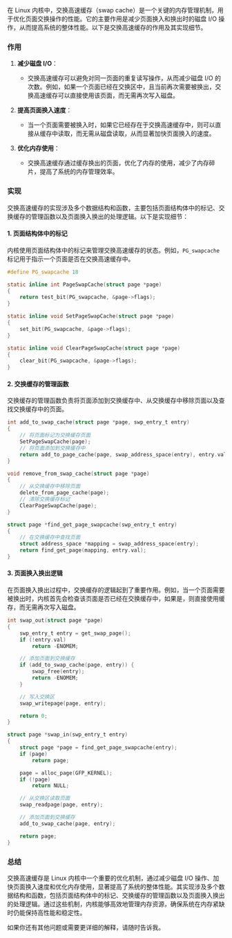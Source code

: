 在 Linux 内核中，交换高速缓存（swap cache）是一个关键的内存管理机制，用于优化页面交换操作的性能。它的主要作用是减少页面换入和换出时的磁盘 I/O 操作，从而提高系统的整体性能。以下是交换高速缓存的作用及其实现细节。

### 作用

1. **减少磁盘 I/O**：
    - 交换高速缓存可以避免对同一页面的重复读写操作，从而减少磁盘 I/O 的次数。例如，如果一个页面已经在交换区中，且当前再次需要被换出，交换高速缓存可以直接使用该页面，而无需再次写入磁盘。

2. **提高页面换入速度**：
    - 当一个页面需要被换入时，如果它已经存在于交换高速缓存中，则可以直接从缓存中读取，而无需从磁盘读取，从而显著加快页面换入的速度。

3. **优化内存使用**：
    - 交换高速缓存通过缓存换出的页面，优化了内存的使用，减少了内存碎片，提高了系统的内存管理效率。

### 实现

交换高速缓存的实现涉及多个数据结构和函数，主要包括页面结构体中的标记、交换缓存的管理函数以及页面换入换出的处理逻辑。以下是实现细节：

#### 1. 页面结构体中的标记

内核使用页面结构体中的标记来管理交换高速缓存的状态。例如，`PG_swapcache` 标记用于指示一个页面是否在交换高速缓存中。

```c
#define PG_swapcache 18

static inline int PageSwapCache(struct page *page)
{
    return test_bit(PG_swapcache, &page->flags);
}

static inline void SetPageSwapCache(struct page *page)
{
    set_bit(PG_swapcache, &page->flags);
}

static inline void ClearPageSwapCache(struct page *page)
{
    clear_bit(PG_swapcache, &page->flags);
}
```

#### 2. 交换缓存的管理函数

交换缓存的管理函数负责将页面添加到交换缓存中、从交换缓存中移除页面以及查找交换缓存中的页面。

```c
int add_to_swap_cache(struct page *page, swp_entry_t entry)
{
    // 将页面标记为交换缓存页面
    SetPageSwapCache(page);
    // 将页面添加到交换缓存中
    return add_to_page_cache(page, swap_address_space(entry), entry.val);
}

void remove_from_swap_cache(struct page *page)
{
    // 从交换缓存中移除页面
    delete_from_page_cache(page);
    // 清除交换缓存标记
    ClearPageSwapCache(page);
}

struct page *find_get_page_swapcache(swp_entry_t entry)
{
    // 在交换缓存中查找页面
    struct address_space *mapping = swap_address_space(entry);
    return find_get_page(mapping, entry.val);
}
```

#### 3. 页面换入换出逻辑

在页面换入换出过程中，交换缓存的逻辑起到了重要作用。例如，当一个页面需要被换出时，内核首先会检查该页面是否已经在交换缓存中，如果是，则直接使用缓存，而无需再次写入磁盘。

```c
int swap_out(struct page *page)
{
    swp_entry_t entry = get_swap_page();
    if (!entry.val)
        return -ENOMEM;

    // 添加页面到交换缓存
    if (add_to_swap_cache(page, entry)) {
        swap_free(entry);
        return -ENOMEM;
    }

    // 写入交换区
    swap_writepage(page, entry);

    return 0;
}

struct page *swap_in(swp_entry_t entry)
{
    struct page *page = find_get_page_swapcache(entry);
    if (page)
        return page;

    page = alloc_page(GFP_KERNEL);
    if (!page)
        return NULL;

    // 从交换区读取页面
    swap_readpage(page, entry);

    // 添加页面到交换缓存
    add_to_swap_cache(page, entry);

    return page;
}
```

### 总结

交换高速缓存是 Linux 内核中一个重要的优化机制，通过减少磁盘 I/O 操作、加快页面换入速度和优化内存使用，显著提高了系统的整体性能。其实现涉及多个数据结构和函数，包括页面结构体中的标记、交换缓存的管理函数以及页面换入换出的处理逻辑。通过这些机制，内核能够高效地管理内存资源，确保系统在内存紧缺时仍能保持高性能和稳定性。

如果你还有其他问题或需要更详细的解释，请随时告诉我。